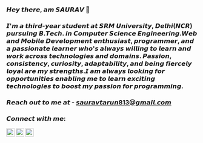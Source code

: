 ### 𝙃𝙚𝙮 𝙩𝙝𝙚𝙧𝙚, 𝙖𝙢 𝙎𝘼𝙐𝙍𝘼𝙑 👋

### 𝙄'𝙢 𝙖 𝙩𝙝𝙞𝙧𝙙-𝙮𝙚𝙖𝙧 𝙨𝙩𝙪𝙙𝙚𝙣𝙩 𝙖𝙩 𝙎𝙍𝙈 𝙐𝙣𝙞𝙫𝙚𝙧𝙨𝙞𝙩𝙮, 𝘿𝙚𝙡𝙝𝙞(𝙉𝘾𝙍) 𝙥𝙪𝙧𝙨𝙪𝙞𝙣𝙜 𝘽.𝙏𝙚𝙘𝙝. 𝙞𝙣 𝘾𝙤𝙢𝙥𝙪𝙩𝙚𝙧 𝙎𝙘𝙞𝙚𝙣𝙘𝙚 𝙀𝙣𝙜𝙞𝙣𝙚𝙚𝙧𝙞𝙣𝙜.𝙒𝙚𝙗 𝙖𝙣𝙙 𝙈𝙤𝙗𝙞𝙡𝙚 𝘿𝙚𝙫𝙚𝙡𝙤𝙥𝙢𝙚𝙣𝙩 𝙚𝙣𝙩𝙝𝙪𝙨𝙞𝙖𝙨𝙩, 𝙥𝙧𝙤𝙜𝙧𝙖𝙢𝙢𝙚𝙧, 𝙖𝙣𝙙 𝙖 𝙥𝙖𝙨𝙨𝙞𝙤𝙣𝙖𝙩𝙚 𝙡𝙚𝙖𝙧𝙣𝙚𝙧 𝙬𝙝𝙤'𝙨 𝙖𝙡𝙬𝙖𝙮𝙨 𝙬𝙞𝙡𝙡𝙞𝙣𝙜 𝙩𝙤 𝙡𝙚𝙖𝙧𝙣 𝙖𝙣𝙙 𝙬𝙤𝙧𝙠 𝙖𝙘𝙧𝙤𝙨𝙨 𝙩𝙚𝙘𝙝𝙣𝙤𝙡𝙤𝙜𝙞𝙚𝙨 𝙖𝙣𝙙 𝙙𝙤𝙢𝙖𝙞𝙣𝙨. 𝙋𝙖𝙨𝙨𝙞𝙤𝙣, 𝙘𝙤𝙣𝙨𝙞𝙨𝙩𝙚𝙣𝙘𝙮, 𝙘𝙪𝙧𝙞𝙤𝙨𝙞𝙩𝙮, 𝙖𝙙𝙖𝙥𝙩𝙖𝙗𝙞𝙡𝙞𝙩𝙮, 𝙖𝙣𝙙 𝙗𝙚𝙞𝙣𝙜 𝙛𝙞𝙚𝙧𝙘𝙚𝙡𝙮 𝙡𝙤𝙮𝙖𝙡 𝙖𝙧𝙚 𝙢𝙮 𝙨𝙩𝙧𝙚𝙣𝙜𝙩𝙝𝙨.𝙄 𝙖𝙢 𝙖𝙡𝙬𝙖𝙮𝙨 𝙡𝙤𝙤𝙠𝙞𝙣𝙜 𝙛𝙤𝙧 𝙤𝙥𝙥𝙤𝙧𝙩𝙪𝙣𝙞𝙩𝙞𝙚𝙨 𝙚𝙣𝙖𝙗𝙡𝙞𝙣𝙜 𝙢𝙚 𝙩𝙤 𝙡𝙚𝙖𝙧𝙣 𝙚𝙭𝙘𝙞𝙩𝙞𝙣𝙜 𝙩𝙚𝙘𝙝𝙣𝙤𝙡𝙤𝙜𝙞𝙚𝙨 𝙩𝙤 𝙗𝙤𝙤𝙨𝙩 𝙢𝙮 𝙥𝙖𝙨𝙨𝙞𝙤𝙣 𝙛𝙤𝙧 𝙥𝙧𝙤𝙜𝙧𝙖𝙢𝙢𝙞𝙣𝙜.

### 𝙍𝙚𝙖𝙘𝙝 𝙤𝙪𝙩 𝙩𝙤 𝙢𝙚 𝙖𝙩 - 𝙨𝙖𝙪𝙧𝙖𝙫𝙩𝙖𝙧𝙪𝙣813@𝙜𝙢𝙖𝙞𝙡.𝙘𝙤𝙢

### 𝘾𝙤𝙣𝙣𝙚𝙘𝙩 𝙬𝙞𝙩𝙝 𝙢𝙚:

<!-- [<img align="left" alt="codeSTACKr.com" width="22px" src="https://raw.githubusercontent.com/iconic/open-iconic/master/svg/globe.svg" />][website] -->
<!-- [<img align="left" alt="codeSTACKr | YouTube" width="22px" src="https://cdn.jsdelivr.net/npm/simple-icons@v3/icons/youtube.svg" />][youtube] -->

[<img align="left" alt="codeSTACKr | Twitter" width="22px" src="https://cdn.jsdelivr.net/npm/simple-icons@v3/icons/twitter.svg" />][twitter]
[<img align="left" alt="codeSTACKr | LinkedIn" width="22px" src="https://cdn.jsdelivr.net/npm/simple-icons@v3/icons/linkedin.svg" />][linkedin]
[<img align="left" alt="codeSTACKr | Instagram" width="22px" src="https://cdn.jsdelivr.net/npm/simple-icons@v3/icons/instagram.svg" />][instagram]

<br />

<!-- [website]: https://codeSTACKr.com -->
<!-- [course]: http://vsCodeHero.com -->

[twitter]: https://twitter.com/codeSTACKr

<!-- [youtube]: https://youtube.com/codeSTACKr -->

[instagram]: https://instagram.com/sauravtarun_
[linkedin]: https://linkedin.com/in/sauravtarun
